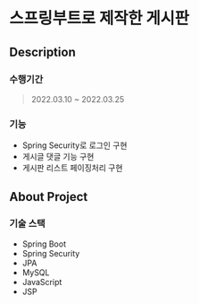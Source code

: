 # 스프링부트로 제작한 게시판

## Description

### 수행기간
> 2022.03.10 ~ 2022.03.25

### 기능
 - Spring Security로 로그인 구현
 - 게시글 댓글 기능 구현
 - 게시판 리스트 페이징처리 구현


## About Project

### 기술 스택
 - Spring Boot
 - Spring Security
 - JPA
 - MySQL
 - JavaScript
 - JSP
